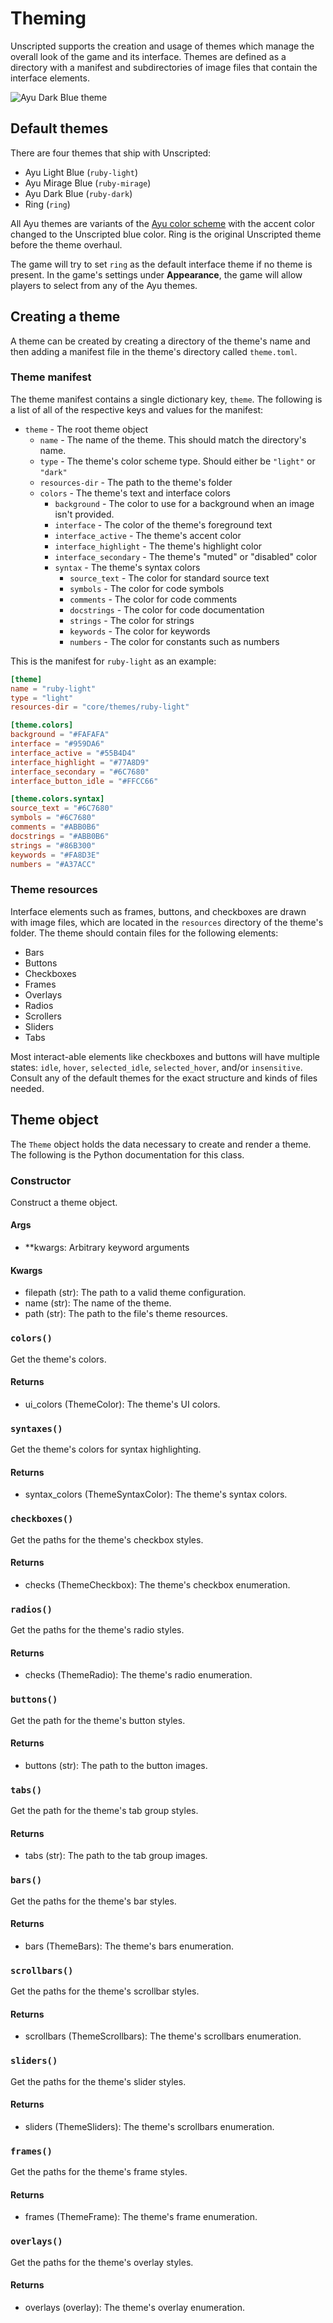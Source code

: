# Theming

Unscripted supports the creation and usage of themes which manage the overall look of the game and its interface. Themes are defined as a directory with a manifest and subdirectories of image files that contain the interface elements.

![Ayu Dark Blue theme](https://user-images.githubusercontent.com/13445064/83585115-fe262e00-a516-11ea-90d8-7c80eaad378a.png)

## Default themes

There are four themes that ship with Unscripted:

- Ayu Light Blue (`ruby-light`)
- Ayu Mirage Blue (`ruby-mirage`)
- Ayu Dark Blue (`ruby-dark`)
- Ring (`ring`)

All Ayu themes are variants of the [Ayu color scheme](https://github.com/ayu-theme/ayu-colors) with the accent color changed to the Unscripted blue color. Ring is the original Unscripted theme before the theme overhaul.

The game will try to set `ring` as the default interface theme if no theme is present. In the game's settings under **Appearance**, the game will allow players to select from any of the Ayu themes.

## Creating a theme

A theme can be created by creating a directory of the theme's name and then adding a manifest file in the theme's directory called `theme.toml`.

### Theme manifest

The theme manifest contains a single dictionary key, `theme`. The following is a list of all of the respective keys and values for the manifest:

- `theme` - The root theme object
  - `name` - The name of the theme. This should match the directory's name.
  - `type` - The theme's color scheme type. Should either be `"light"` or `"dark"`
  - `resources-dir` - The path to the theme's folder
  - `colors` - The theme's text and interface colors
    - `background` - The color to use for a background when an image isn't provided.
    - `interface` - The color of the theme's foreground text
    - `interface_active` - The theme's accent color
    - `interface_highlight` - The theme's highlight color
    - `interface_secondary` - The theme's "muted" or "disabled" color
    - `syntax` - The theme's syntax colors
      - `source_text` - The color for standard source text
      - `symbols` - The color for code symbols
      - `comments` - The color for code comments
      - `docstrings` - The color for code documentation
      - `strings` - The color for strings
      - `keywords` - The color for keywords
      - `numbers` - The color for constants such as numbers

This is the manifest for `ruby-light` as an example:

```toml
[theme]
name = "ruby-light"
type = "light"
resources-dir = "core/themes/ruby-light"

[theme.colors]
background = "#FAFAFA"
interface = "#959DA6"
interface_active = "#55B4D4"
interface_highlight = "#77A8D9"
interface_secondary = "#6C7680"
interface_button_idle = "#FFCC66"

[theme.colors.syntax]
source_text = "#6C7680"
symbols = "#6C7680"
comments = "#ABB0B6"
docstrings = "#ABB0B6"
strings = "#86B300"
keywords = "#FA8D3E"
numbers = "#A37ACC"
```

### Theme resources

Interface elements such as frames, buttons, and checkboxes are drawn with image files, which are located in the `resources` directory of the theme's folder. The theme should contain files for the following elements:

- Bars
- Buttons
- Checkboxes
- Frames
- Overlays
- Radios
- Scrollers
- Sliders
- Tabs

Most interact-able elements like checkboxes and buttons will have multiple states: `idle`, `hover`, `selected_idle`, `selected_hover`, and/or `insensitive`. Consult any of the default themes for the exact structure and kinds of files needed.

## Theme object

The `Theme` object holds the data necessary to create and render a theme. The following is the Python documentation for this class.

### Constructor

Construct a theme object.

#### Args

- \*\*kwargs: Arbitrary keyword arguments

#### Kwargs

- filepath (str): The path to a valid theme configuration.
- name (str): The name of the theme.
- path (str): The path to the file's theme resources.

### `colors()`

Get the theme's colors.

#### Returns

- ui_colors (ThemeColor): The theme's UI colors.

### `syntaxes()`

Get the theme's colors for syntax highlighting.

#### Returns

- syntax_colors (ThemeSyntaxColor): The theme's syntax colors.

### `checkboxes()`

Get the paths for the theme's checkbox styles.

#### Returns

- checks (ThemeCheckbox): The theme's checkbox enumeration.

### `radios()`

Get the paths for the theme's radio styles.

#### Returns

- checks (ThemeRadio): The theme's radio enumeration.

### `buttons()`

Get the path for the theme's button styles.

#### Returns

- buttons (str): The path to the button images.

### `tabs()`

Get the path for the theme's tab group styles.

#### Returns

- tabs (str): The path to the tab group images.

### `bars()`

Get the paths for the theme's bar styles.

#### Returns

- bars (ThemeBars): The theme's bars enumeration.

### `scrollbars()`

Get the paths for the theme's scrollbar styles.

#### Returns

- scrollbars (ThemeScrollbars): The theme's scrollbars enumeration.

### `sliders()`

Get the paths for the theme's slider styles.

#### Returns

- sliders (ThemeSliders): The theme's scrollbars enumeration.

### `frames()`

Get the paths for the theme's frame styles.

#### Returns

- frames (ThemeFrame): The theme's frame enumeration.

### `overlays()`

Get the paths for the theme's overlay styles.

#### Returns

- overlays (overlay): The theme's overlay enumeration.
